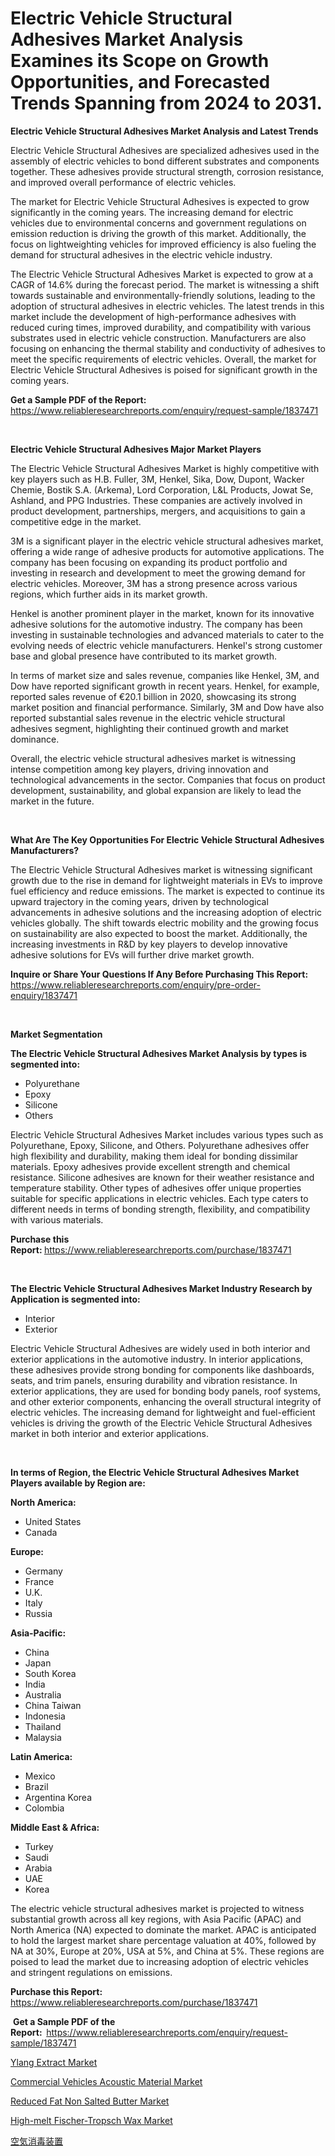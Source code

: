 <p><h1>Electric Vehicle Structural Adhesives Market Analysis Examines its Scope on Growth Opportunities, and Forecasted Trends Spanning from 2024 to 2031.</h1></p><p><strong>Electric Vehicle Structural Adhesives Market Analysis and Latest Trends</strong></p>
<p><p>Electric Vehicle Structural Adhesives are specialized adhesives used in the assembly of electric vehicles to bond different substrates and components together. These adhesives provide structural strength, corrosion resistance, and improved overall performance of electric vehicles.</p><p>The market for Electric Vehicle Structural Adhesives is expected to grow significantly in the coming years. The increasing demand for electric vehicles due to environmental concerns and government regulations on emission reduction is driving the growth of this market. Additionally, the focus on lightweighting vehicles for improved efficiency is also fueling the demand for structural adhesives in the electric vehicle industry.</p><p>The Electric Vehicle Structural Adhesives Market is expected to grow at a CAGR of 14.6% during the forecast period. The market is witnessing a shift towards sustainable and environmentally-friendly solutions, leading to the adoption of structural adhesives in electric vehicles. The latest trends in this market include the development of high-performance adhesives with reduced curing times, improved durability, and compatibility with various substrates used in electric vehicle construction. Manufacturers are also focusing on enhancing the thermal stability and conductivity of adhesives to meet the specific requirements of electric vehicles. Overall, the market for Electric Vehicle Structural Adhesives is poised for significant growth in the coming years.</p></p>
<p><strong>Get a Sample PDF of the Report:&nbsp;</strong> <a href="https://www.reliableresearchreports.com/enquiry/request-sample/1837471">https://www.reliableresearchreports.com/enquiry/request-sample/1837471</a></p>
<p>&nbsp;</p>
<p><strong>Electric Vehicle Structural Adhesives Major Market Players</strong></p>
<p><p>The Electric Vehicle Structural Adhesives Market is highly competitive with key players such as H.B. Fuller, 3M, Henkel, Sika, Dow, Dupont, Wacker Chemie, Bostik S.A. (Arkema), Lord Corporation, L&L Products, Jowat Se, Ashland, and PPG Industries. These companies are actively involved in product development, partnerships, mergers, and acquisitions to gain a competitive edge in the market.</p><p>3M is a significant player in the electric vehicle structural adhesives market, offering a wide range of adhesive products for automotive applications. The company has been focusing on expanding its product portfolio and investing in research and development to meet the growing demand for electric vehicles. Moreover, 3M has a strong presence across various regions, which further aids in its market growth.</p><p>Henkel is another prominent player in the market, known for its innovative adhesive solutions for the automotive industry. The company has been investing in sustainable technologies and advanced materials to cater to the evolving needs of electric vehicle manufacturers. Henkel's strong customer base and global presence have contributed to its market growth.</p><p>In terms of market size and sales revenue, companies like Henkel, 3M, and Dow have reported significant growth in recent years. Henkel, for example, reported sales revenue of €20.1 billion in 2020, showcasing its strong market position and financial performance. Similarly, 3M and Dow have also reported substantial sales revenue in the electric vehicle structural adhesives segment, highlighting their continued growth and market dominance.</p><p>Overall, the electric vehicle structural adhesives market is witnessing intense competition among key players, driving innovation and technological advancements in the sector. Companies that focus on product development, sustainability, and global expansion are likely to lead the market in the future.</p></p>
<p>&nbsp;</p>
<p><strong>What Are The Key Opportunities For Electric Vehicle Structural Adhesives Manufacturers?</strong></p>
<p><p>The Electric Vehicle Structural Adhesives market is witnessing significant growth due to the rise in demand for lightweight materials in EVs to improve fuel efficiency and reduce emissions. The market is expected to continue its upward trajectory in the coming years, driven by technological advancements in adhesive solutions and the increasing adoption of electric vehicles globally. The shift towards electric mobility and the growing focus on sustainability are also expected to boost the market. Additionally, the increasing investments in R&D by key players to develop innovative adhesive solutions for EVs will further drive market growth.</p></p>
<p><strong>Inquire or Share Your Questions If Any Before Purchasing This Report:</strong> <a href="https://www.reliableresearchreports.com/enquiry/pre-order-enquiry/1837471">https://www.reliableresearchreports.com/enquiry/pre-order-enquiry/1837471</a></p>
<p>&nbsp;</p>
<p><strong>Market Segmentation</strong></p>
<p><strong>The Electric Vehicle Structural Adhesives Market Analysis by types is segmented into:</strong></p>
<p><ul><li>Polyurethane</li><li>Epoxy</li><li>Silicone</li><li>Others</li></ul></p>
<p><p>Electric Vehicle Structural Adhesives Market includes various types such as Polyurethane, Epoxy, Silicone, and Others. Polyurethane adhesives offer high flexibility and durability, making them ideal for bonding dissimilar materials. Epoxy adhesives provide excellent strength and chemical resistance. Silicone adhesives are known for their weather resistance and temperature stability. Other types of adhesives offer unique properties suitable for specific applications in electric vehicles. Each type caters to different needs in terms of bonding strength, flexibility, and compatibility with various materials.</p></p>
<p><strong>Purchase this Report:&nbsp;</strong><a href="https://www.reliableresearchreports.com/purchase/1837471">https://www.reliableresearchreports.com/purchase/1837471</a></p>
<p>&nbsp;</p>
<p><strong>The Electric Vehicle Structural Adhesives Market Industry Research by Application is segmented into:</strong></p>
<p><ul><li>Interior</li><li>Exterior</li></ul></p>
<p><p>Electric Vehicle Structural Adhesives are widely used in both interior and exterior applications in the automotive industry. In interior applications, these adhesives provide strong bonding for components like dashboards, seats, and trim panels, ensuring durability and vibration resistance. In exterior applications, they are used for bonding body panels, roof systems, and other exterior components, enhancing the overall structural integrity of electric vehicles. The increasing demand for lightweight and fuel-efficient vehicles is driving the growth of the Electric Vehicle Structural Adhesives market in both interior and exterior applications.</p></p>
<p>&nbsp;</p>
<p><strong>In terms of Region, the Electric Vehicle Structural Adhesives Market Players available by Region are:</strong></p>
<p>
    <p> <strong> North America: </strong>
        <ul>
            <li>United States</li>
            <li>Canada</li>
        </ul>
        </p> 
    <p> <strong> Europe: </strong>
        <ul>
            <li>Germany</li>
            <li>France</li>
            <li>U.K.</li>
            <li>Italy</li>
            <li>Russia</li>
        </ul>
        </p> 
    <p> <strong> Asia-Pacific: </strong>
        <ul>
            <li>China</li>
            <li>Japan</li>
            <li>South Korea</li>
            <li>India</li>
            <li>Australia</li>
            <li>China Taiwan</li>
            <li>Indonesia</li>
            <li>Thailand</li>
            <li>Malaysia</li>
        </ul>
        </p> 
    <p> <strong> Latin America: </strong>
        <ul>
            <li>Mexico</li>
            <li>Brazil</li>
            <li>Argentina Korea</li>
            <li>Colombia</li>
        </ul>
        </p> 
    <p> <strong> Middle East & Africa: </strong>
        <ul>
            <li>Turkey</li>
            <li>Saudi</li>
            <li>Arabia</li>
            <li>UAE</li>
            <li>Korea</li>
        </ul>
    </p>
    </p>
<p><p>The electric vehicle structural adhesives market is projected to witness substantial growth across all key regions, with Asia Pacific (APAC) and North America (NA) expected to dominate the market. APAC is anticipated to hold the largest market share percentage valuation at 40%, followed by NA at 30%, Europe at 20%, USA at 5%, and China at 5%. These regions are poised to lead the market due to increasing adoption of electric vehicles and stringent regulations on emissions.</p></p>
<p><strong>Purchase this Report: </strong><a href="https://www.reliableresearchreports.com/purchase/1837471">https://www.reliableresearchreports.com/purchase/1837471</a></p>
<p>&nbsp;<strong>Get a Sample PDF of the Report:&nbsp;&nbsp;</strong><a href="https://www.reliableresearchreports.com/enquiry/request-sample/1837471">https://www.reliableresearchreports.com/enquiry/request-sample/1837471</a></p>
<p><strong></strong></p>
<p><p><a href="https://github.com/biheemgalvinlouises6hokrh3h/Market-Research-Report-List-1/blob/main/ylang-extract-market.md">Ylang Extract Market</a></p><p><a href="https://issuu.com/reportprime-2/docs/commercial-vehicles-acoustic-material-market-size-">Commercial Vehicles Acoustic Material Market</a></p><p><a href="https://issuu.com/reportprime-2/docs/reduced-fat-non-salted-butter-market-size-2030.ppt">Reduced Fat Non Salted Butter Market</a></p><p><a href="https://github.com/guneycigdem35/Market-Research-Report-List-2/blob/main/high-melt-fischer-tropsch-wax-market.md">High-melt Fischer-Tropsch Wax Market</a></p><p><a href="https://github.com/ihabdkwlxs948/Market-Research-Report-List-1/blob/main/45073451404.md">空気消毒装置</a></p></p>